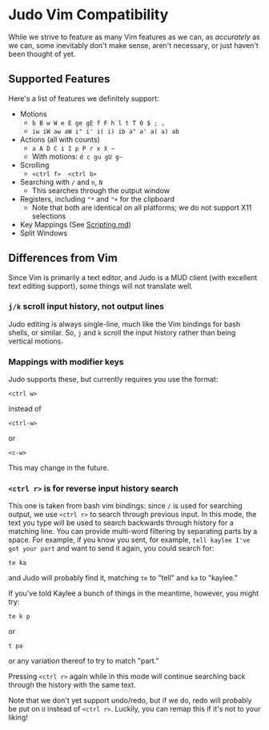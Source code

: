 Judo Vim Compatibility
======================

While we strive to feature as many Vim features as we can, as *accurately*
as we can, some inevitably don't make sense, aren't necessary, or just
haven't been thought of yet.

## Supported Features

Here's a list of features we definitely support:

* Motions
    * `b B w W e E ge gE f F h l t T 0 $ ; ,`
    * `iw iW aw aW i" i' i( i) ib a" a' a( a) ab`
* Actions (all with counts)
    * `a A D C i I p P r x X ~`
    * With motions: `d c gu gU g~`
* Scrolling
    * `<ctrl f>  <ctrl b>`
* Searching with `/` and `n`, `N`
    * This searches through the output window
* Registers, including `"*` and `"+` for the clipboard
    * Note that both are identical on all platforms; we do not support X11 selections
* Key Mappings (See [Scripting.md](Scripting.md))
* Split Windows

## Differences from Vim

Since Vim is primarily a text editor, and Judo is a MUD client (with
excellent text editing support), some things will not translate well.

### `j/k` scroll input history, not output lines

Judo editing is always single-line, much like the Vim bindings for bash
shells, or similar. So, `j` and `k` scroll the input history rather than
being vertical motions.

### Mappings with modifier keys

Judo supports these, but currently requires you use the format:

    <ctrl w>

instead of

    <ctrl-w>

or

    <c-w>

This may change in the future.

### `<ctrl r>` is for reverse input history search

This one is taken from bash vim bindings: since `/` is used for searching
output, we use `<ctrl r>` to search through previous input. In this mode,
the text you type will be used to search backwards through history for
a matching line. You can provide multi-word filtering by separating parts
by a space. For example, if you know you sent, for example,
`tell kaylee I've got your part` and want to send it again, you could
search for:

    te ka

and Judo will probably find it, matching `te` to "tell" and `ka` to "kaylee."

If you've told Kaylee a bunch of things in the meantime, however, you might
try:

    te k p

or

    t pa

or any variation thereof to try to match "part."

Pressing `<ctrl r>` again while in this mode will continue searching back
through the history with the same text.

Note that we don't yet support undo/redo, but if we do, redo will probably
be put on `U` instead of `<ctrl r>`. Luckily, you can remap this if it's
not to your liking!
